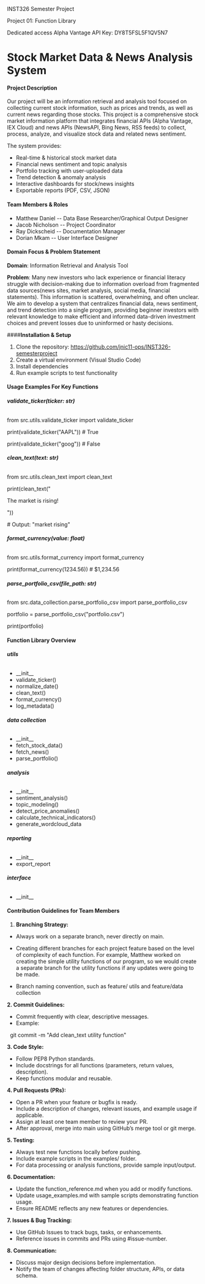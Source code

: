 INST326 Semester Project 

Project 01: Function Library

Dedicated access Alpha Vantage API Key: DY8T5FSL5F1QV5N7





# Stock Market Data \& News Analysis System

#### **Project Description**

Our project will be an information retrieval and analysis tool focused on collecting current stock information, such as prices and trends, as well as current news regarding those stocks. This project is a comprehensive stock market information platform that integrates financial APIs (Alpha Vantage, IEX Cloud) and news APIs (NewsAPI, Bing News, RSS feeds) to collect, process, analyze, and visualize stock data and related news sentiment. 



The system provides:

* Real-time \& historical stock market data
* Financial news sentiment and topic analysis
* Portfolio tracking with user-uploaded data 
* Trend detection \& anomaly analysis
* Interactive dashboards for stock/news insights
* Exportable reports (PDF, CSV, JSON)



#### **Team Members \& Roles**

* Matthew Daniel -- Data Base Researcher/Graphical Output Designer 
* Jacob Nicholson -- Project Coordinator
* Ray Dickscheid -- Documentation Manager
* Dorian Mkam -- User Interface Designer





#### **Domain Focus \& Problem Statement**

**Domain**: Information Retrieval and Analysis Tool



**Problem**: Many new investors who lack experience or financial literacy struggle with decision-making due to information overload from fragmented data sources(news sites, market analysis, social media, financial statements). This information is scattered, overwhelming, and often unclear. We aim to develop a system that centralizes financial data, news sentiment, and trend detection into a single program, providing beginner investors with relevant knowledge to make efficient and informed data-driven investment choices and prevent losses due to uninformed or hasty decisions.  


####**Installation & Setup** 

1. Clone the repository: https://github.com/jnic11-ops/INST326-semesterproject
2. Create a virtual environment (Visual Studio Code)
3. Install dependencies
4. Run example scripts to test functionality



#### **Usage Examples For Key Functions**

###### **validate\_ticker(ticker: str)**

from src.utils.validate\_ticker import validate\_ticker

print(validate\_ticker("AAPL"))  # True

print(validate\_ticker("goog"))  # False





###### **clean\_text(text: str)**

from src.utils.clean\_text import clean\_text

print(clean\_text("<p>The market is rising!</p>"))

\# Output: "market rising"



###### **format\_currency(value: float)**

from src.utils.format\_currency import format\_currency

print(format\_currency(1234.56))  # $1,234.56







###### **parse\_portfolio\_csv(file\_path: str)**

from src.data\_collection.parse\_portfolio\_csv import parse\_portfolio\_csv

portfolio = parse\_portfolio\_csv("portfolio.csv")

print(portfolio)





#### **Function Library Overview**

###### **utils**

* \_\_init\_\_
* validate\_ticker()
* normalize\_date()
* clean\_text()
* format\_currency()
* log\_metadata()



###### **data collection**

* \_\_init\_\_
* fetch\_stock\_data()
* fetch\_news()
* parse\_portfolio()



###### **analysis**

* \_\_init\_\_
* sentiment\_analysis()
* topic\_modeling()
* detect\_price\_anomalies()
* calculate\_technical\_indicators()
* generate\_wordcloud\_data



###### **reporting**

* \_\_init\_\_
* export\_report



###### **interface**

* \_\_init\_\_





#### **Contribution Guidelines for Team Members** 



1. **Branching Strategy:** 

* Always work on a separate branch, never directly on main. 

* Creating different branches for each project feature based on the level of complexity of each function. For example, Matthew worked on creating the simple utility functions of our program, so we would create a separate branch for the utility functions if any updates were going to be made.
* Branch naming convention, such as feature/ utils and feature/data collection



**2. Commit Guidelines:**

* Commit frequently with clear, descriptive messages.
* Example:

&nbsp;  git commit -m "Add clean\_text utility function"



**3. Code Style:**

* Follow PEP8 Python standards.
* Include docstrings for all functions (parameters, return values, description).
* Keep functions modular and reusable.



**4. Pull Requests (PRs):**

* Open a PR when your feature or bugfix is ready.
* Include a description of changes, relevant issues, and example usage if applicable.
* Assign at least one team member to review your PR.
* After approval, merge into main using GitHub’s merge tool or git merge.



**5. Testing:**

* Always test new functions locally before pushing.
* Include example scripts in the examples/ folder.
* For data processing or analysis functions, provide sample input/output.



**6. Documentation:**

* Update the function\_reference.md when you add or modify functions.
* Update usage\_examples.md with sample scripts demonstrating function usage.
* Ensure README reflects any new features or dependencies.



**7. Issues \& Bug Tracking:**

* Use GitHub Issues to track bugs, tasks, or enhancements.
* Reference issues in commits and PRs using #issue-number.



**8. Communication:** 

* Discuss major design decisions before implementation.
* Notify the team of changes affecting folder structure, APIs, or data schema.









